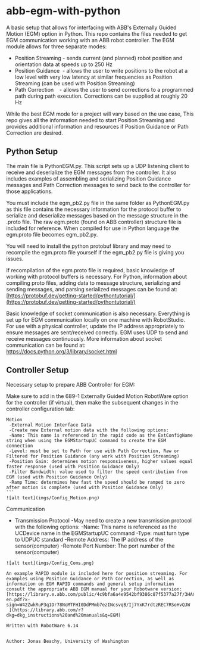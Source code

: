 # abb-egm-with-python
A basic setup that allows for interfacing with ABB's Externally Guided Motion (EGM) option in Python. This repo contains the files needed to get EGM communication working with an ABB robot controller. The EGM module allows for three separate modes:
* Position Streaming - sends current (and planned) robot position and orientation data at speeds up to 250 Hz 
* Position Guidance  - allows the user to write positions to the robot at a low level with very low latency at similar frequencies as Position Streaming (can be used with Position Streaming)
* Path Correction    - allows the user to send corrections to a programmed path during path execution. Corrections can be supplied at roughly 20 Hz

While the best EGM mode for a project will vary based on the use case, This repo gives all the information needed to start Position Streaming and provides additional information and resources if Position Guidance or Path Correction are desired. 

## Python Setup
The main file is PythonEGM.py. This script sets up a UDP listening client to receive and deserialize the EGM messages from the controller. It also includes examples of assembling and serializing Position Guidance messages and Path Correction messages to send back to the controller for those applications.

You must include the egm_pb2.py file in the same folder as PythonEGM.py as this file contains the necessary information for the protocol buffer to serialize and deserialize messages based on the message structure in the .proto file. The raw egm.proto (found on ABB controller) structure file is included for reference. When compiled for use in Python language the egm.proto file becomes egm_pb2.py.

You will need to install the python protobuf library and may need to recompile the egm.proto file yourself if the egm_pb2.py file is giving you issues.

If recompilation of the egm.proto file is required, basic knowledge of working with protocol buffers is necessary. For Python, information about compiling proto files, adding data to message structure, serializing and sending messages, and parsing serialized messages can be found at: [https://protobuf.dev/getting-started/pythontutorial/](https://protobuf.dev/getting-started/pythontutorial/)

Basic knowledge of socket communication is also necessary. Everything is set up for EGM communication locally on one machine with RobotStudio. For use with a physical controller, update the IP address appropriately to ensure messages are sent/received correctly. EGM uses UDP to send and receive messages continuously. More information about socket communication can be found at: https://docs.python.org/3/library/socket.html

## Controller Setup
Necessary setup to prepare ABB Controller for EGM:

Make sure to add in the 689-1 Externally Guided Motion RobotWare option for the controller (if virtual), then make the subsequent changes in the controller configuration tab:
```
Motion
 -External Motion Interface Data
 -Create new External motion data with the following options:
 -Name: This name is referenced in the rapid code as the ExtConfigName string when using the EGMStartupUC command to create the EGM connection
 -Level: must be set to Path for use with Path Correction, Raw or Filtered for Position Guidance (any work with Position Streaming)
 -Position Gain: determines motion responsiveness, higher values equal faster response (used with Position Guidance Only)
 -Filter Bandwidth: value used to filter the speed contribution from EGM (used with Position Guidance Only)
 -Ramp Time: determines how fast the speed should be ramped to zero after motion is complete (used with Position Guidance Only)
```             
![alt text](imgs/Config_Motion.png)

```
Communication
 - Transmission Protocol
 -May need to create a new transmission protocol with the following options:
 -Name: This name is referenced as the UCDevice name in the EGMStartupUC command
 -Type: must turn type to UDPUC standard
 -Remote Address: The IP address of the sensor(computer)
 -Remote Port Number: The port number of the sensor(computer)
```
![alt text](imgs/Config_Coms.png)

An example RAPID module is included here for position streaming. For examples using Position Guidance or Path Correction, as well as information on EGM RAPID commands and general setup information consult the appropriate ABB EGM manual for your Robotware version: [https://library.e.abb.com/public/4c9bfa6a4e9542bf9386c87f5377a27f/3HAC073319%20AM%20Externally%20Guided%20Motion%20RW6-en.pdf?x-sign=W42ZwkRuP3q1Dr78NoMTFHI0DdPMmb7ezINcsvqB/Ij7YxK7rdtzREC7RSoHvQJW  ](https://library.abb.com/r?dkg=dkg_instructions%20and%20manuals&q=EGM)

Written with RobotWare 6.14


Author: Jonas Beachy, University of Washington
